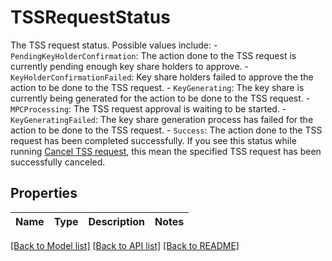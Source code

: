 # TSSRequestStatus

The TSS request status. Possible values include: - `PendingKeyHolderConfirmation`: The action done to the TSS request is currently pending enough key share holders to approve.  - `KeyHolderConfirmationFailed`: Key share holders failed to approve the the action to be done to the TSS request.  - `KeyGenerating`: The key share is currently being generated for the action to be done to the TSS request.  - `MPCProcessing`: The TSS request approval is waiting to be started.   - `KeyGeneratingFailed`: The key share generation process has failed for the action to be done to the TSS request.  - `Success`: The action done to the TSS request has been completed successfully. If you see this status while running [Cancel TSS request](/v2/api-references/wallets--mpc-wallets/cancel-tss-request), this mean the specified TSS request has been successfully canceled. 

## Properties

Name | Type | Description | Notes
------------ | ------------- | ------------- | -------------

[[Back to Model list]](../README.md#documentation-for-models) [[Back to API list]](../README.md#documentation-for-api-endpoints) [[Back to README]](../README.md)



